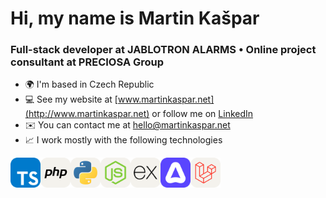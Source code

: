 # Hi, my name is Martin Kašpar

### Full-stack developer at JABLOTRON ALARMS • Online project consultant at PRECIOSA Group

- 🌍 I'm based in Czech Republic
- 💻 See my website at [www.martinkaspar.net](http://www.martinkaspar.net) or follow me on [LinkedIn](https://www.linkedin.com/in/kaspim)
- ✉️ You can contact me at [hello@martinkaspar.net](mailto:hello@martinkaspar.net)
- 📈 I work mostly with the following technologies

[<img align="left" alt="TypeScript" width="48px" height="48px" src="/media/technologies/typescript.svg" />](https://www.typescriptlang.org/)[<img align="left" alt="PHP" width="48px" height="48px" src="/media/technologies/php.svg" />](https://www.php.net/)[<img align="left" alt="Python" width="48px" height="48px" src="/media/technologies/python.svg" />](https://www.python.org/)[<img align="left" alt="Node.js" width="48px" height="48px" src="/media/technologies/nodejs.svg" />](https://nodejs.org/)[<img align="left" alt="Express.js" width="48px" height="48px" src="/media/technologies/expressjs.svg" />](https://expressjs.com/)[<img align="left" alt="Adonis" width="48px" height="48px" src="/media/technologies/adonis.svg" />](https://adonisjs.com/)[<img align="left" alt="Laravel" width="48px" height="48px" src="/media/technologies/laravel.svg" />](https://laravel.com/)

<!--

#### ⌨ Most used Programming languages and Tools:

[<img align="left" alt="Node.js" width="48px" height="48px" src="/media/logos/nodejs.png" />](#)
[<img align="left" alt="PHP 8" width="48px" height="48px" src="/media/logos/php8.png" />](#)
[<img align="left" alt="Python" width="48px" height="48px" src="/media/logos/python.png" />](#)
[<img align="left" alt="JavaScript" width="48px" height="48px" src="/media/logos/javascript.png" />](#)
[<img align="left" alt="Vue.js" width="48px" height="48px" src="/media/logos/vuejs.png" />](#)
[<img align="left" alt="Nuxt.js" width="48px" height="48px" src="/media/logos/nuxtjs.png" />](#)
[<img align="left" alt="Laravel" width="48px" height="48px" src="/media/logos/laravel.png" />](#)
[<img align="left" alt="Docker" width="48px" height="48px" src="/media/logos/docker.png" />](#)
[<img align="left" alt="MongoDB" width="48px" height="48px" src="/media/logos/mongodb.png" />](#)
[<img align="left" alt="MySQL" width="48px" height="48px" src="/media/logos/mysql.png" />](#)


**kaspim/kaspim** is a ✨ _special_ ✨ repository because its `README.md` (this file) appears on your GitHub profile.

Here are some ideas to get you started:

- 🔭 I’m currently working on ...
- 🌱 I’m currently learning ...
- 👯 I’m looking to collaborate on ...
- 🤔 I’m looking for help with ...
- 💬 Ask me about ...
- 📫 How to reach me: ...
- 😄 Pronouns: ...
- ⚡ Fun fact: ...
-->
